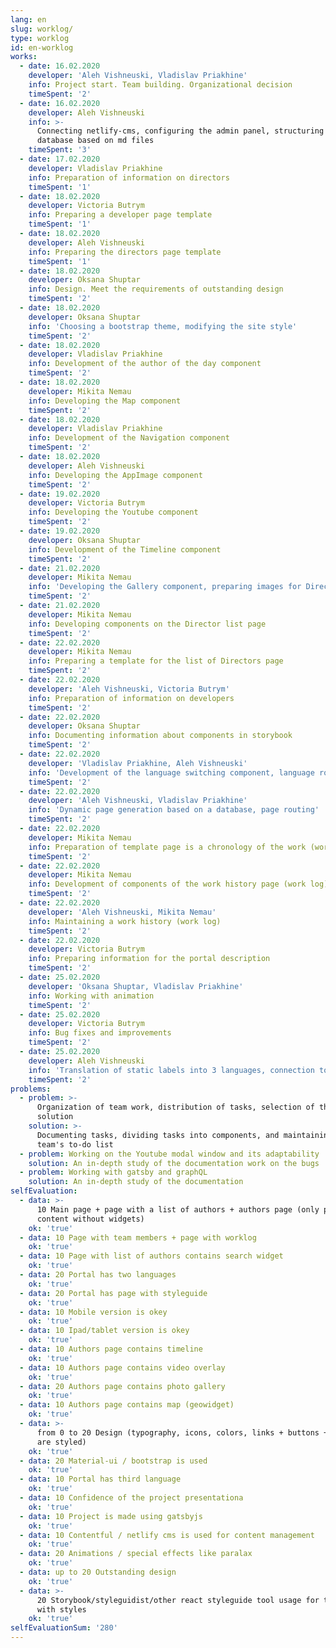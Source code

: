 ```yaml
---
lang: en
slug: worklog/
type: worklog
id: en-worklog
works:
  - date: 16.02.2020
    developer: 'Aleh Vishneuski, Vladislav Priakhine'
    info: Project start. Team building. Organizational decision
    timeSpent: '2'
  - date: 16.02.2020
    developer: Aleh Vishneuski
    info: >-
      Connecting netlify-cms, configuring the admin panel, structuring the
      database based on md files
    timeSpent: '3'
  - date: 17.02.2020
    developer: Vladislav Priakhine
    info: Preparation of information on directors
    timeSpent: '1'
  - date: 18.02.2020
    developer: Victoria Butrym
    info: Preparing a developer page template
    timeSpent: '1'
  - date: 18.02.2020
    developer: Aleh Vishneuski
    info: Preparing the directors page template
    timeSpent: '1'
  - date: 18.02.2020
    developer: Oksana Shuptar
    info: Design. Meet the requirements of outstanding design
    timeSpent: '2'
  - date: 18.02.2020
    developer: Oksana Shuptar
    info: 'Choosing a bootstrap theme, modifying the site style'
    timeSpent: '2'
  - date: 18.02.2020
    developer: Vladislav Priakhine
    info: Development of the author of the day component
    timeSpent: '2'
  - date: 18.02.2020
    developer: Mikita Nemau
    info: Developing the Map component
    timeSpent: '2'
  - date: 18.02.2020
    developer: Vladislav Priakhine
    info: Development of the Navigation component
    timeSpent: '2'
  - date: 18.02.2020
    developer: Aleh Vishneuski
    info: Developing the AppImage component
    timeSpent: '2'
  - date: 19.02.2020
    developer: Victoria Butrym
    info: Developing the Youtube component
    timeSpent: '2'
  - date: 19.02.2020
    developer: Oksana Shuptar
    info: Development of the Timeline component
    timeSpent: '2'
  - date: 21.02.2020
    developer: Mikita Nemau
    info: 'Developing the Gallery component, preparing images for Directors'
    timeSpent: '2'
  - date: 21.02.2020
    developer: Mikita Nemau
    info: Developing components on the Director list page
    timeSpent: '2'
  - date: 22.02.2020
    developer: Mikita Nemau
    info: Preparing a template for the list of Directors page
    timeSpent: '2'
  - date: 22.02.2020
    developer: 'Aleh Vishneuski, Victoria Butrym'
    info: Preparation of information on developers
    timeSpent: '2'
  - date: 22.02.2020
    developer: Oksana Shuptar
    info: Documenting information about components in storybook
    timeSpent: '2'
  - date: 22.02.2020
    developer: 'Vladislav Priakhine, Aleh Vishneuski'
    info: 'Development of the language switching component, language routing'
    timeSpent: '2'
  - date: 22.02.2020
    developer: 'Aleh Vishneuski, Vladislav Priakhine'
    info: 'Dynamic page generation based on a database, page routing'
    timeSpent: '2'
  - date: 22.02.2020
    developer: Mikita Nemau
    info: Preparation of template page is a chronology of the work (work log)
    timeSpent: '2'
  - date: 22.02.2020
    developer: Mikita Nemau
    info: Development of components of the work history page (work log)
    timeSpent: '2'
  - date: 22.02.2020
    developer: 'Aleh Vishneuski, Mikita Nemau'
    info: Maintaining a work history (work log)
    timeSpent: '2'
  - date: 22.02.2020
    developer: Victoria Butrym
    info: Preparing information for the portal description
    timeSpent: '2'
  - date: 25.02.2020
    developer: 'Oksana Shuptar, Vladislav Priakhine'
    info: Working with animation
    timeSpent: '2'
  - date: 25.02.2020
    developer: Victoria Butrym
    info: Bug fixes and improvements
    timeSpent: '2'
  - date: 25.02.2020
    developer: Aleh Vishneuski
    info: 'Translation of static labels into 3 languages, connection to pages'
    timeSpent: '2'
problems:
  - problem: >-
      Organization of team work, distribution of tasks, selection of the optimal
      solution
    solution: >-
      Documenting tasks, dividing tasks into components, and maintaining the
      team's to-do list
  - problem: Working on the Youtube modal window and its adaptability
    solution: An in-depth study of the documentation work on the bugs
  - problem: Working with gatsby and graphQL
    solution: An in-depth study of the documentation
selfEvaluation:
  - data: >-
      10 Main page + page with a list of authors + authors page (only pages with
      content without widgets)
    ok: 'true'
  - data: 10 Page with team members + page with worklog
    ok: 'true'
  - data: 10 Page with list of authors contains search widget
    ok: 'true'
  - data: 20 Portal has two languages
    ok: 'true'
  - data: 20 Portal has page with styleguide
    ok: 'true'
  - data: 10 Mobile version is okey
    ok: 'true'
  - data: 10 Ipad/tablet version is okey
    ok: 'true'
  - data: 10 Authors page contains timeline
    ok: 'true'
  - data: 10 Authors page contains video overlay
    ok: 'true'
  - data: 20 Authors page contains photo gallery
    ok: 'true'
  - data: 10 Authors page contains map (geowidget)
    ok: 'true'
  - data: >-
      from 0 to 20 Design (typography, icons, colors, links + buttons + input
      are styled)
    ok: 'true'
  - data: 20 Material-ui / bootstrap is used
    ok: 'true'
  - data: 10 Portal has third language
    ok: 'true'
  - data: 10 Confidence of the project presentationа
    ok: 'true'
  - data: 10 Project is made using gatsbyjs
    ok: 'true'
  - data: 10 Contentful / netlify cms is used for content management
    ok: 'true'
  - data: 20 Animations / special effects like paralax
    ok: 'true'
  - data: up to 20 Outstanding design
    ok: 'true'
  - data: >-
      20 Storybook/styleguidist/other react styleguide tool usage for the page
      with styles
    ok: 'true'
selfEvaluationSum: '280'
---
```


